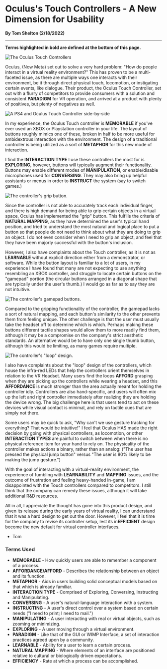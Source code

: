 # Oculus's Touch Controllers - A New Dimension for Usability
**By Tom Shelton (2/18/2022)**
***

**Terms highlighted in bold are defined at the bottom of this page.**

![The Oculus Touch Controllers](both.jpg)

Oculus, (Now Meta) set out to solve a very hard problem: "How do people interact in a virtual reality environment?" This has proven to be a multi-faceted issue, as there are multiple ways one interacts with their environment, be it through direct physical touch, locomotion, or instigating certain events, like dialogue. Their product, the Oculus Touch Controller, set out with a flurry of competitors to provide consumers with a solution and consistent **PARADIGM** for VR operation, and arrived at a product with plenty of positives, but plenty of negatives as well.

![A PS4 and Oculus Touch Controller side-by-side](compared.jpg)

In my experience, the Oculus Touch controller is **MEMORABLE** if you've ever used an XBOX or Playstation controller in your life. The layout of buttons roughly mimics one of these, broken in half to be more useful for ambidextrous interaction with the environment. The design of a traditional controller is being utilized as a sort of **METAPHOR** for this new mode of interaction. 

I find the **INTERACTION TYPE** I use these controllers the most for is **EXPLORING**, however, buttons will typically augment their functionality. Buttons may enable different modes of **MANIPULATION**, or enable/disable microphones used for **CONVERSING**. They may also bring up helpful assistants or menus in order to **INSTRUCT** the system (say to switch games.)

![The controller's grip button.](grip.jpg)

Since the controller is not able to accurately track each individual finger, and there is high demand for being able to grip certain objects in a virtual space, Oculus has implemented the "grip" button. This fulfills the criteria of **NATURAL MAPPING**, as they have determined the user's typical hand position, and tried to understand the most natural and logical place to put a button so that people do not need to think about what they are doing to grip an object. I do not even consider when I need to grip an object, and feel that they have been majorly successful with the button's inclusion.



However, I also have complaints about the Touch controller, as it is not as **LEARNABLE** without explicit direction either from a demonstrator, or software. While the button layout is familiar to a lot of users, in my experience I have found that many are not expecting to use anything resembling an XBOX controller, and struggle to locate certain buttons on the "gamepad" portion (the circular buttons arranged in a diagonal shape that are typically under the user's thumb.) I would go as far as to say they are not intuitive. 

![The controller's gamepad buttons.](buttons.jpg)

Compared to the gripping functionality of the controller, the gamepad lacks a sort of natural mapping, and each button's similarity to the other prevents them from feeling unique. The other challenge is that the user must usually take the headset off to determine which is which. Perhaps making these buttons different tactile shapes would allow them to more readily find them, although it may be a compromise on the company's strict aesthetic standards. An alternative would be to have only one single thumb button, although this would be limiting, as many games require multiple.

![The controller's "loop" design.](loop.jpg)

I also have complaints about the "loop" design of the controllers, which house the infra-red LEDs that help the controllers orient themselves in relation to the VR Headset. Many users find the loops **AFFORD** grasping when they are picking up the controllers while wearing a headset, and this **AFFORDANCE** is much stronger than the area actually meant for holding the controller idly. Controllers are also hand-specific, and users will often mix up the left and right controller immediately after realizing they are holding the device wrong. The big challenge here is that users tend to act on these devices while visual contact is minimal, and rely on tactile cues that are simply not there.

Some users may be quick to ask, "Why can't we use gesture tracking for everything? That would be intuitive!" I feel that Oculus HAS made the right decision by going with physical controllers, as locomotion, or other **INTERACTION TYPES** are painful to switch between when there is no physical reference item for your hand to rely on. The physicality of the controller makes actions a binary, rather than an analog: ("The user has pressed the physical jump button" versus "The user is 80% likely to be making the jump gesture.")

With the goal of interacting with a virtual-reality environment, the experience of fumbling with **LEARNABILITY** and **MAPPING** issues, and the outcome of frustration and feeling heavy-handed in-game, I am disappointed with the Touch controllers compared to competitors. I still think that the company can remedy these issues, although it will take additional R&D resources. 

All in all, I appreciate the thought has gone into this product design, and given its release during the early years of virtual reality, I can understand that it was a hard design to get out the door. However, I feel that it is time for the company to revise its controller setup, lest its in**EFFICIENT** design become the new default for virtual controller interfaces.

- Tom

### Terms Used

+ **MEMORABLE** - How quickly users are able to remember a component of a process.
+ **AFFORDANCE/AFFORD** - Describes the relationship between an object and its function.
+ **METAPHOR** - Aids in users building solid conceptual models based on that which is already familiar.
+ **INTERACTION TYPE** - Comprised of Exploring, Conversing, Instructing and Manipulating.
+ **CONVERSING** - A user's natural-language interaction with a system.
+ **INSTRUCTING** - A user's direct control over a system based on certain needs ("I need to print; I need to mail.")
+ **MANIPULATING** - A user interacting with real or virtual objects, such as zooming or minimizing.
+ **EXPLORING** - A user moving through a virtual environment.
+ **PARADIGM** - Like that of the GUI or WIMP Interface, a set of interaction practices agreed upon by a community.
+ **LEARNABLE** - Ability for a user to learn a certain process.
+ **NATURAL MAPPING** - Where elements of an interface are positioned relative to cultural or biologically driven expectations.
+ **EFFICIENCY** - Rate at which a process can be accomplished.


